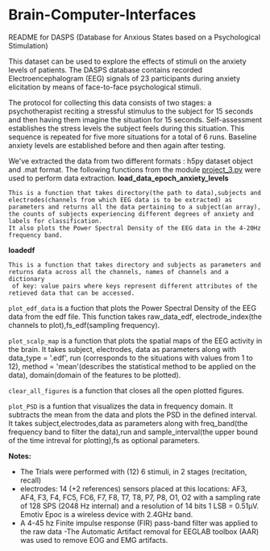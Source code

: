 # Brain-Computer-Interfaces

README for DASPS (Database for Anxious States based on a Psychological Stimulation)

This dataset can be used to explore the effects of stimuli on the anxiety levels of patients. The DASPS database contains recorded Electroencephalogram (EEG) signals of 23 participants during anxiety elicitation by means of face-to-face psychological stimuli.

The protocol for collecting this data consists of two stages: a psychotherapist reciting a stressful stimulus to the subject for 15 seconds and then having them imagine the situation for 15 seconds. Self-assessment establishes the stress levels the subject feels during this situation. This sequence is repeated for five more situations for a total of 6 runs. Baseline anxiety levels are established before and then again after testing.

We've extracted the data from two different formats : h5py dataset object and .mat format. The following functions from the module [project_3.py](project_3.py) were used to perform data extraction.
**load_data_epoch_anxiety_levels**
``` 
This is a function that takes directory(the path to data),subjects and electrodes(channels from which EEG data is to be extracted) as
parameters and returns all the data pertaining to a subject(an array), the counts of subjects experiencing different degrees of anxiety and labels for classification.
It also plots the Power Spectral Density of the EEG data in the 4-20Hz frequency band.
```
**loadedf**
```
This is a function that takes directory and subjects as parameters and returns data across all the channels, names of channels and a dictionary
 of key: value pairs where keys represent different attributes of the retieved data that can be accessed.
```

`plot_edf_data` is a fuction that plots the Power Spectral Density of the EEG data from the edf file. This function takes raw_data_edf, electrode_index(the channels to plot),fs_edf(sampling frequency).

`plot_scalp_map` is a function that plots the spatial maps of the EEG activity in the brain. It takes subject, electrodes, data as parameters along with data_type = '.edf', run (corresponds to the situations with values from 1 to 12), method = 'mean'(describes the statistical method to be applied on the data), domain(domain of the features to be plotted).

`clear_all_figures` is a function that closes all the open plotted figures.

`plot_PSD` is a funtion that visualizes the data in frequency domain. It subtracts the mean from the data and plots the PSD in the defined interval. It takes subject,electrodes,data as parameters along with freq_band(the frequency band to filter the data),run and sample_interval(the upper bound of the time intreval for plotting),fs as optional parameters.


**Notes:**
- The Trials were performed with (12) 6 stimuli, in  2 stages (recitation, recall)
- electrodes: 14 (+2 references) sensors placed at this locations: AF3, AF4, F3, F4, FC5, FC6, F7, F8, T7, T8, P7, P8, O1, O2 with a sampling rate of 128 SPS (2048 Hz internal) and a resolution of 14 bits 1 LSB = 0.51μV. Emotiv Epoc is a wireless device with 2.4GHz band.
- A 4-45 hz Finite impulse response (FIR) pass-band filter was applied to the raw data
-The Automatic Artifact removal for EEGLAB toolbox (AAR) was used to remove EOG and EMG artifacts.
